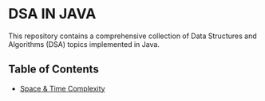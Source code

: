 # DSA IN JAVA

This repository contains a comprehensive collection of Data Structures and Algorithms (DSA) topics implemented in Java.

## Table of Contents

- [Space & Time Complexity](./SpaceTimeComplexity/SpaceTimeComplexity.md)



